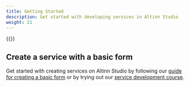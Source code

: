 ```yaml
---
title: Getting Started
description: Get started with developing services in Altinn Studio
weight: 21
---
```

{{<children />}}

## Create a service with a basic form
Get started with creating services on Altinn Studio by following our [guide for creating a basic form](../guides/basic-form/) or by trying out our [service development course](./app-dev-course/).